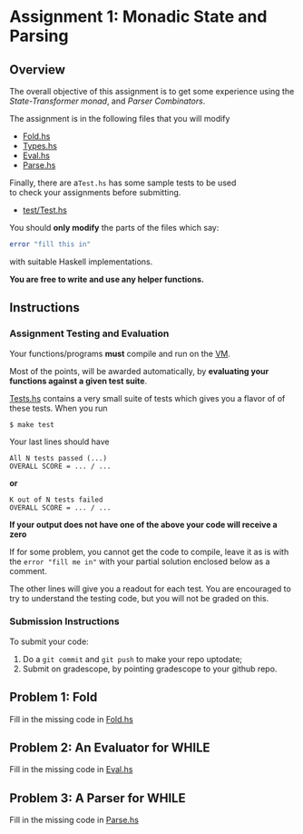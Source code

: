 # Assignment 1: Monadic State and Parsing

## Overview

The overall objective of this assignment is to get some 
experience using the *State-Transformer monad*, and *Parser Combinators*.

The assignment is in the following files that you will modify

- [Fold.hs](/src/CSE230/Fold.hs)
- [Types.hs](/src/CSE230/While/Types.hs)
- [Eval.hs](/src/CSE230/While/Eval.hs)
- [Parse.hs](/src/CSE230/While/Parse.hs)

Finally, there are a`Test.hs` has some sample tests to be used  
to check your assignments before submitting.

- [test/Test.hs](/test/Test.hs)

You should **only modify** the parts of the files which say:

```haskell
error "fill this in"
```

with suitable Haskell implementations. 

**You are free to write and use any helper functions.**

## Instructions

### Assignment Testing and Evaluation

Your functions/programs **must** compile and run on the [VM](TODO).

Most of the points, will be awarded automatically, by
**evaluating your functions against a given test suite**.

[Tests.hs](/tests/Test.hs) contains a very small suite
of tests which gives you a flavor of of these tests.
When you run

```shell
$ make test
```

Your last lines should have

```
All N tests passed (...)
OVERALL SCORE = ... / ...
```

**or**

```
K out of N tests failed
OVERALL SCORE = ... / ...
```

**If your output does not have one of the above your code will receive a zero**

If for some problem, you cannot get the code to compile,
leave it as is with the `error "fill me in"` with your 
partial solution enclosed below as a comment.

The other lines will give you a readout for each test.
You are encouraged to try to understand the testing code,
but you will not be graded on this.

### Submission Instructions

To submit your code:

1. Do a `git commit` and `git push` to make your repo uptodate;
2. Submit on gradescope, by pointing gradescope to your github repo.

## Problem 1: Fold

Fill in the missing code in [Fold.hs](/src/CSE230/Fold.hs)

## Problem 2: An Evaluator for WHILE

Fill in the missing code in [Eval.hs](/src/CSE230/While/Eval.hs)

## Problem 3: A Parser for WHILE 

Fill in the missing code in [Parse.hs](/src/CSE230/While/Parse.hs)
